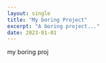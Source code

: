 ```yaml
---
layout: single
title: "My boring Project"
excerpt: "A boring project..."
date: 2023-01-01
---
```


my boring proj
